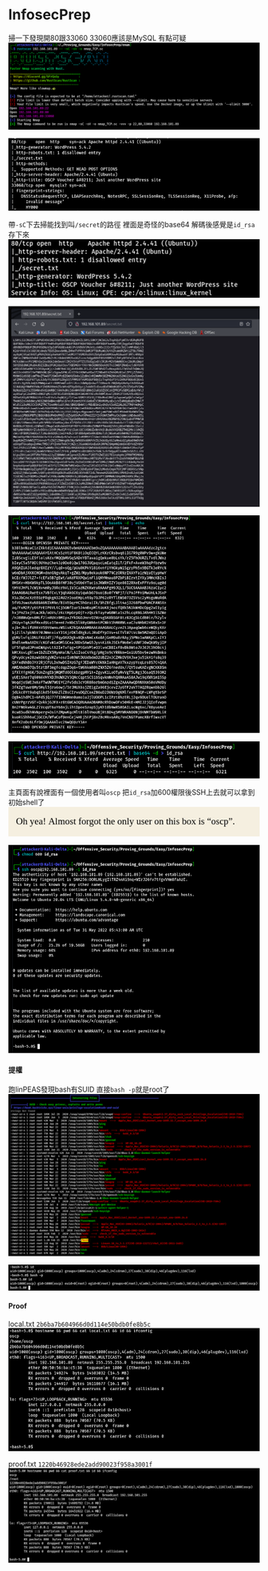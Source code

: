 # InfosecPrep

掃一下發現開80跟33060 33060應該是MySQL 有點可疑
![](images/ODaDH5E.png)

![](images/7TZ5cMl.png)

帶`-sC`下去掃能找到叫`/secret`的路徑 裡面是奇怪的base64 解碼後感覺是`id_rsa` 存下來
![](images/41PlDI6.png)

![](images/9ybmTwN.png)

![](images/WyFCext.png)

![](images/0DXJyig.png)

主頁面有說裡面有一個使用者叫`oscp` 把`id_rsa`加600權限後SSH上去就可以拿到初始shell了
![](images/qfC2Qo9.png)

![](images/thrS6Od.png)

#### 提權

跑linPEAS發現bash有SUID 直接`bash -p`就是root了
![](images/C5uA1mv.png)

![](images/XCEH6tm.png)

#### Proof

local.txt
`2b6ba7b604966d0d114e50bdb0fe8b5c`
![](images/lG3idWX.png)

proof.txt
`1220b46928ede2add90023f958a3001f`
![](images/aop2oqi.png)